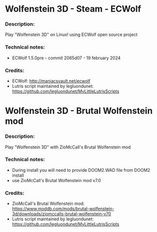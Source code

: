 # Wolfenstein 3D - Steam - ECWolf
### Description:
Play "Wolfenstein 3D" on Linux! using ECWolf open source project
### Technical notes:
- ECWolf 1.5.0pre - commit 2065d07 - 19 february 2024
### Credits:
- ECWolf: http://maniacsvault.net/ecwolf
- Lutris script maintained by legluondunet: https://github.com/legluondunet/MyLittleLutrisScripts


# Wolfenstein 3D - Brutal Wolfenstein mod
### Description:
Play "Wolfenstein 3D" with ZioMcCall's Brutal Wolfenstein mod
### Technical notes:
- During install you will need to provide DOOM2.WAD file from DOOM2 install
- use ZioMcCall's Brutal Wolfenstein mod v7.0
### Credits:
- ZioMcCall's Brutal Wolfenstein mod: https://www.moddb.com/mods/brutal-wolfenstein-3d/downloads/ziomccalls-brutal-wolfenstein-v70
- Lutris script maintained by legluondunet: https://github.com/legluondunet/MyLittleLutrisScripts
